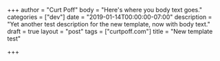 +++
author = "Curt Poff"
body = "Here's where you body text goes."
categories = ["dev"]
date = "2019-01-14T00:00:00-07:00"
description = "Yet another test description for the new template, now with body text."
draft = true
layout = "post"
tags = ["curtpoff.com"]
title = "New template test"

+++

